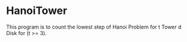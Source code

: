 # HanoiTower
This program is to count the lowest step of Hanoi Problem for t Tower d Disk  for (t >= 3).
